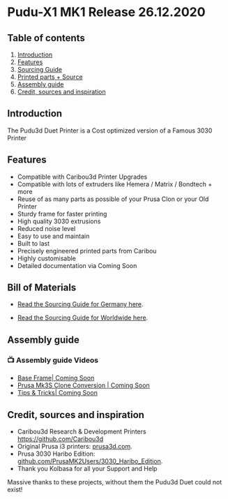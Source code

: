 # Pudu-X1 MK1 Release 26.12.2020

## Table of contents
  1. [Introduction](#introduction)
  1. [Features](#features)
  1. [Sourcing Guide](#Bill-of-Materials)
  1. [Printed parts + Source](#Bill-of-Materials)
  1. [Assembly guide](#Assembly-guide)
  1. [Credit, sources and inspiration](#credit-sources-and-inspiration)
  
  ## Introduction

The Pudu3d Duet Printer is a Cost optimized version of a Famous 3030 Printer


## Features

  * Compatible with Caribou3d Printer Upgrades 
  * Compatible with lots of extruders like Hemera / Matrix / Bondtech + more 
  * Reuse of as many parts as possible of your Prusa Clon or your Old Printer 
  * Sturdy frame for faster printing
  * High quality 3030 extrusions 
  * Reduced noise level
  * Easy to use and maintain
  * Built to last
  * Precisely engineered printed parts from Caribou
  * Highly customisable
  * Detailed documentation via Coming Soon
  
  
## Bill of Materials

* [Read the Sourcing Guide for Germany here](doc/bom.md).

* [Read the Sourcing Guide for Worldwide here](doc/xworldwide.md).


## Assembly guide

### 📺 Assembly guide Videos

<!-- YOUTUBE:START -->
- [Base Frame| Coming Soon](x)
- [Prusa Mk3S Clone Conversion | Coming Soon](x)
- [Tips & Tricks| Coming Soon](x)
<!-- YOUTUBE:END -->


## Credit, sources and inspiration

  * Caribou3d Research & Development Printers https://github.com/Caribou3d
  * Original Prusa i3 printers: [prusa3d.com](http://www.prusa3d.com).
  * Prusa 3030 Haribo Edition: [github.com/PrusaMK2Users/3030_Haribo_Edition](https://github.com/PrusaMK2Users/3030_Haribo_Edition).
  * Thank you Kolbasa for all your Support and Help
 

Massive thanks to these projects, without them the Pudu3d Duet could not exist!
 
